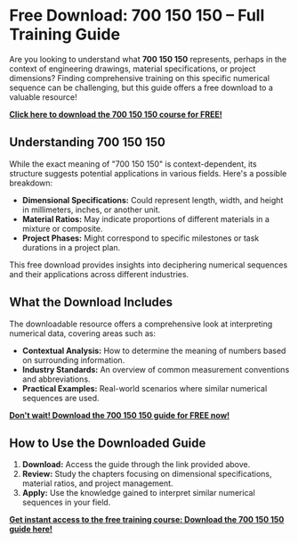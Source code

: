 # Free Download: 700 150 150 – Full Training Guide

Are you looking to understand what **700 150 150** represents, perhaps in the context of engineering drawings, material specifications, or project dimensions? Finding comprehensive training on this specific numerical sequence can be challenging, but this guide offers a free download to a valuable resource!

[**Click here to download the 700 150 150 course for FREE!**](https://udemywork.com/700-150-150)

## Understanding 700 150 150

While the exact meaning of "700 150 150" is context-dependent, its structure suggests potential applications in various fields. Here's a possible breakdown:

*   **Dimensional Specifications:** Could represent length, width, and height in millimeters, inches, or another unit.
*   **Material Ratios:** May indicate proportions of different materials in a mixture or composite.
*   **Project Phases:** Might correspond to specific milestones or task durations in a project plan.

This free download provides insights into deciphering numerical sequences and their applications across different industries.

## What the Download Includes

The downloadable resource offers a comprehensive look at interpreting numerical data, covering areas such as:

*   **Contextual Analysis:** How to determine the meaning of numbers based on surrounding information.
*   **Industry Standards:** An overview of common measurement conventions and abbreviations.
*   **Practical Examples:** Real-world scenarios where similar numerical sequences are used.

[**Don't wait! Download the 700 150 150 guide for FREE now!**](https://udemywork.com/700-150-150)

## How to Use the Downloaded Guide

1.  **Download:** Access the guide through the link provided above.
2.  **Review:** Study the chapters focusing on dimensional specifications, material ratios, and project management.
3.  **Apply:** Use the knowledge gained to interpret similar numerical sequences in your field.

[**Get instant access to the free training course: Download the 700 150 150 guide here!**](https://udemywork.com/700-150-150)
